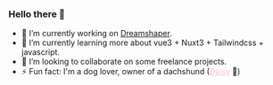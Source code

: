 ### Hello there 👋

- 🔭 I’m currently working on <a href="https://dreamshaper.com/en/">Dreamshaper</a>.
- 🌱 I’m currently learning more about vue3 + Nuxt3 + Tailwindcss + javascript.
- 👯 I’m looking to collaborate on some freelance projects.
- ⚡ Fun fact: I'm a dog lover, owner of a dachshund (<a href="https://www.instagram.com/the.mini.daisy/" target="_blank" style="color: #FFC0CB !important;" >Daisy</a> 🌸)
